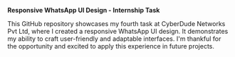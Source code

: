 **Responsive WhatsApp UI Design - Internship Task**

This GitHub repository showcases my fourth task at CyberDude Networks Pvt Ltd, where I created a responsive WhatsApp UI design. It demonstrates my ability to craft user-friendly and adaptable interfaces. I'm thankful for the opportunity and excited to apply this experience in future projects.

